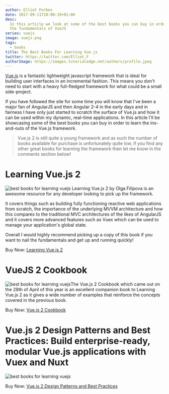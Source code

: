 ```yaml
---
author: Elliot Forbes
date: 2017-09-11T20:00:19+01:00
desc:
  In this article we look at some of the best books you can buy in order to nail
  the fundamentals of VueJS
series: vuejs
image: vuejs.png
tags:
  - books
title: The Best Books For Learning Vue.js
twitter: https://twitter.com/Elliot_F
authorImage: https://images.tutorialedge.net/authors/profile.jpeg
---
```


[Vue.js](https://vuejs.org/) is a fantastic lightweight javascript framework
that is ideal for building user interfaces in an incremental fashion. This means
you don't need to start with a heavy full-fledged framework for what could be a
small side-project.

If you have followed the site for some time you will know that I've been a major
fan of AngularJS and then Angular 2-4 in the early days and in fairness I have
only just started to scratch the surface of Vue.js and how it can be used within
my dynamic, real-time applications. In this article I'll be showcasing some of
the best books you can buy in order to learn the ins-and-outs of the Vue.js
framework.

> Vue.js 2 is still quite a young framework and as such the number of books
> available for purchase is unfortunately quite low, if you find any other great
> books for learning the framework then let me know in the comments section
> below!

# Learning Vue.js 2

<p><img src="https://images.tutorialedge.net/books/learning-vuejs-2.jpg" alt="best books for learning vuejs" class="book-img" /> Learning Vue.js 2 by Olga Filipova is an awesome resource for any developer looking to pick up the framework.</p>

It covers things such as building fully functioning reactive web applications
from scratch, the importance of the underlying MVVM architecture and how this
compares to the traditional MVC architectures of the likes of AngularJS and it
covers more advanced features such as Vuex which can be used to manage your
application's global state.

Overall I would highly recommend picking up a copy of this book if you want to
nail the fundamentals and get up and running quickly!

<div class="amazon-link">Buy Now: <a href="http://amzn.to/2f5pOfP">Learning Vue.js 2</a></div>

# VueJS 2 Cookbook

<p><img src="https://images.tutorialedge.net/books/vuejs-cookbook.jpg" alt="best books for learning vuejs" class="book-img" />The Vue.js 2 Cookbook which came out on the 28th of April of this year is an excellent companion book to Learning Vue.js 2 as it gives a wide number of examples that reinforce the concepts covered in the previous book.</p>

<div class="amazon-link">Buy Now: <a href="http://amzn.to/2y4o232">Vue.js 2 Cookbook</a></div>

# Vue.js 2 Design Patterns and Best Practices: Build enterprise-ready, modular Vue.js applications with Vuex and Nuxt

<p><img src="https://images.tutorialedge.net/books/vuejs-design-patterns-best-practices.jpg" alt="best books for learning vuejs" class="book-img" /></p>

<div class="amazon-link">Buy Now: <a href="https://amzn.to/2MbLpPg">Vue.js 2 Design Patterns and Best Practices</a></div>

